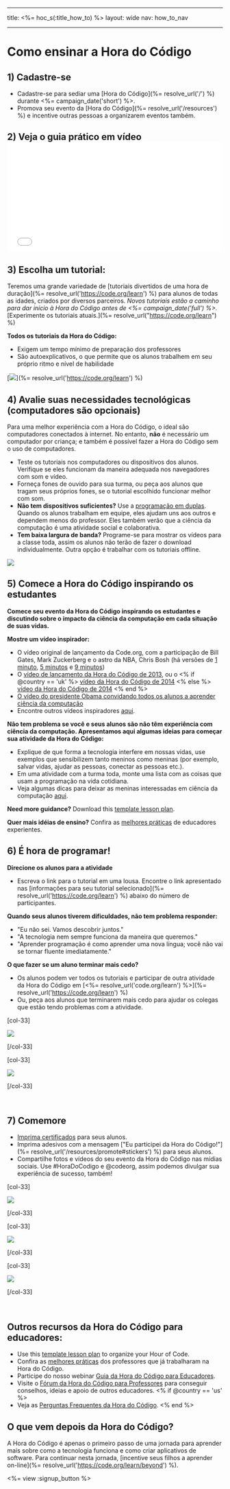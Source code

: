 * * *

title: <%= hoc_s(:title_how_to) %> layout: wide nav: how_to_nav

* * *

# Como ensinar a Hora do Código

## 1) Cadastre-se

  * Cadastre-se para sediar uma [Hora do Código](%= resolve_url('/') %) durante <%= campaign_date('short') %>.
  * Promova seu evento da [Hora do Código](%= resolve_url('/resources') %) e incentive outras pessoas a organizarem eventos também.

## 2) Veja o guia prático em vídeo <iframe width="500" height="255" src="//www.youtube.com/embed/tQeSke4hIds" frameborder="0" allowfullscreen></iframe>
## 3) Escolha um tutorial:

Teremos uma grande variedade de [tutoriais divertidos de uma hora de duração](%= resolve_url('https://code.org/learn') %) para alunos de todas as idades, criados por diversos parceiros. *Novos tutoriais estão a caminho para dar início à Hora do Código antes de <%= campaign_date('full') %>.* [Experimente os tutoriais atuais.](%= resolve_url("https://code.org/learn") %)

**Todos os tutoriais da Hora do Código:**

  * Exigem um tempo mínimo de preparação dos professores
  * São autoexplicativos, o que permite que os alunos trabalhem em seu próprio ritmo e nível de habilidade

[![](/images/fit-700/tutorials.png)](%= resolve_url('https://code.org/learn') %)

## 4) Avalie suas necessidades tecnológicas (computadores são opcionais)

Para uma melhor experiência com a Hora do Código, o ideal são computadores conectados à internet. No entanto, **não** é necessário um computador por criança; e também é possível fazer a Hora do Código sem o uso de computadores.

  * Teste os tutoriais nos computadores ou dispositivos dos alunos. Verifique se eles funcionam da maneira adequada nos navegadores com som e vídeo.
  * Forneça fones de ouvido para sua turma, ou peça aos alunos que tragam seus próprios fones, se o tutorial escolhido funcionar melhor com som.
  * **Não tem dispositivos suficientes?** Use a [programação em duplas](https://www.youtube.com/watch?v=vgkahOzFH2Q). Quando os alunos trabalham em equipe, eles ajudam uns aos outros e dependem menos do professor. Eles também verão que a ciência da computação é uma atividade social e colaborativa.
  * **Tem baixa largura de banda?** Programe-se para mostrar os vídeos para a classe toda, assim os alunos não terão de fazer o download individualmente. Outra opção é trabalhar com os tutoriais offline.

![](/images/fit-350/group_ipad.jpg)

## 5) Comece a Hora do Código inspirando os estudantes

**Comece seu evento da Hora do Código inspirando os estudantes e discutindo sobre o impacto da ciência da computação em cada situação de suas vidas.**

**Mostre um vídeo inspirador:**

  * O vídeo original de lançamento da Code.org, com a participação de Bill Gates, Mark Zuckerberg e o astro da NBA, Chris Bosh (há versões de [1 minuto](https://www.youtube.com/watch?v=qYZF6oIZtfc), [5 minutos](https://www.youtube.com/watch?v=nKIu9yen5nc) e [9 minutos](https://www.youtube.com/watch?v=dU1xS07N-FA))
  * O [vídeo de lançamento da Hora do Código de 2013](https://www.youtube.com/watch?v=FC5FbmsH4fw), ou o <% if @country == 'uk' %> [vídeo da Hora do Código de 2014](https://www.youtube.com/watch?v=96B5-JGA9EQ) <% else %> [vídeo da Hora do Código de 2014](https://www.youtube.com/watch?v=rH7AjDMz_dc&index=2&list=PLzdnOPI1iJNe1WmdkMG-Ca8cLQpdEAL7Q) <% end %>
  * [O vídeo do presidente Obama convidando todos os alunos a aprender ciência da computação](https://www.youtube.com/watch?v=6XvmhE1J9PY)
  * Encontre outros vídeos inspiradores [aqui](https://www.youtube.com/playlist?list=PLzdnOPI1iJNfpD8i4Sx7U0y2MccnrNZuP).

**Não tem problema se você e seus alunos são não têm experiência com ciência da computação. Apresentamos aqui algumas ideias para começar sua atividade da Hora do Código:**

  * Explique de que forma a tecnologia interfere em nossas vidas, use exemplos que sensibilizem tanto meninos como meninas (por exemplo, salvar vidas, ajudar as pessoas, conectar as pessoas etc.).
  * Em uma atividade com a turma toda, monte uma lista com as coisas que usam a programação na vida cotidiana.
  * Veja algumas dicas para deixar as meninas interessadas em ciência da computação [aqui](<%= resolve_url('https://code.org/girls') %>).

**Need more guidance?** Download this [template lesson plan](/files/EducatorHourofCodeLessonPlanOutline.docx).

**Quer mais idéias de ensino?** Confira as [melhores práticas](http://www.slideshare.net/TeachCode/hour-of-code-best-practices-for-successful-educators-51273466) de educadores experientes.

## 6) É hora de programar!

**Direcione os alunos para a atividade**

  * Escreva o link para o tutorial em uma lousa. Encontre o link apresentado nas [informações para seu tutorial selecionado](%= resolve_url('https://code.org/learn') %) abaixo do número de participantes.

**Quando seus alunos tiverem dificuldades, não tem problema responder:**

  * "Eu não sei. Vamos descobrir juntos."
  * "A tecnologia nem sempre funciona da maneira que queremos."
  * "Aprender programação é como aprender uma nova língua; você não vai se tornar fluente imediatamente."

**O que fazer se um aluno terminar mais cedo?**

  * Os alunos podem ver todos os tutoriais e participar de outra atividade da Hora do Código em [<%= resolve_url('code.org/learn') %>](%= resolve_url('https://code.org/learn') %)
  * Ou, peça aos alunos que terminarem mais cedo para ajudar os colegas que estão tendo problemas com a atividade.

[col-33]

![](/images/fit-250/highschoolgirls.jpeg)

[/col-33]

[col-33]

![](/images/fit-300/group_ar.jpg)

[/col-33]

<p style="clear:both">
  &nbsp;
</p>

## 7) Comemore

  * [Imprima certificados](<%= resolve_url('https://code.org/certificates') %>) para seus alunos.
  * Imprima adesivos com a mensagem ["Eu participei da Hora do Código!"](%= resolve_url('/resources/promote#stickers') %) para seus alunos.
  * Compartilhe fotos e vídeos do seu evento da Hora do Código nas mídias sociais. Use #HoraDoCodigo e @codeorg, assim podemos divulgar sua experiência de sucesso, também!

[col-33]

![](/images/fit-250/celebrate2.jpeg)

[/col-33]

[col-33]

![](/images/fit-260/highlight-certificates.jpg)

[/col-33]

[col-33]

![](/images/fit-300/boy-certificate.jpg)

[/col-33]

<p style="clear:both">
  &nbsp;
</p>

## Outros recursos da Hora do Código para educadores:

  * Use this [template lesson plan](/files/EducatorHourofCodeLessonPlanOutline.docx) to organize your Hour of Code.
  * Confira as [melhores práticas](http://www.slideshare.net/TeachCode/hour-of-code-best-practices-for-successful-educators-51273466) dos professores que já trabalharam na Hora do Código. 
  * Participe do nosso webinar [Guia da Hora do Código para Educadores](http://www.eventbrite.com/e/an-educators-guide-to-the-hour-of-code-tickets-17987415845).
  * Visite o [Fórum da Hora do Código para Professores](http://forum.code.org/c/plc/hour-of-code) para conseguir conselhos, ideias e apoio de outros educadores. <% if @country == 'us' %>
  * Veja as [Perguntas Frequentes da Hora do Código](https://support.code.org/hc/en-us/categories/200147083-Hour-of-Code). <% end %>

## O que vem depois da Hora do Código?

A Hora do Código é apenas o primeiro passo de uma jornada para aprender mais sobre como a tecnologia funciona e como criar aplicativos de software. Para continuar nesta jornada, [incentive seus filhos a aprender on-line](%= resolve_url('https://code.org/learn/beyond') %).

<%= view :signup_button %>